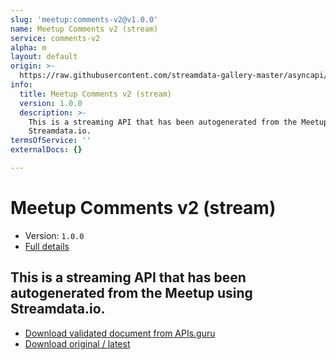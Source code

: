 ```yaml
---
slug: 'meetup:comments-v2@v1.0.0'
name: Meetup Comments v2 (stream)
service: comments-v2
alpha: m
layout: default
origin: >-
  https://raw.githubusercontent.com/streamdata-gallery-master/asyncapi/master/_listings/meetup/meetup-comments-v2-stream-async.md
info:
  title: Meetup Comments v2 (stream)
  version: 1.0.0
  description: >-
    This is a streaming API that has been autogenerated from the Meetup using
    Streamdata.io.
termsOfService: ''
externalDocs: {}

---
```

# Meetup Comments v2 (stream)

* Version: `1.0.0`
* [Full details](../html/meetup:comments-v2@v1.0.0.html)



## This is a streaming API that has been autogenerated from the Meetup using Streamdata.io.



* [Download validated document from APIs.guru](https://raw.githubusercontent.com/APIs-guru/asyncapi-directory/master/docs/APIs/meetup%3Acomments-v2%40v1.0.0.yaml)
* [Download original / latest](https://raw.githubusercontent.com/streamdata-gallery-master/asyncapi/master/_listings/meetup/meetup-comments-v2-stream-async.md)

<script type="application/ld+json">
{
  "@context": "http://schema.org/",
  "@type": "WebAPI",
  "description": "This is a streaming API that has been autogenerated from the Meetup using Streamdata.io.",
  "documentation": "",

  "name": "Meetup Comments v2 (stream)"
}
</script>
